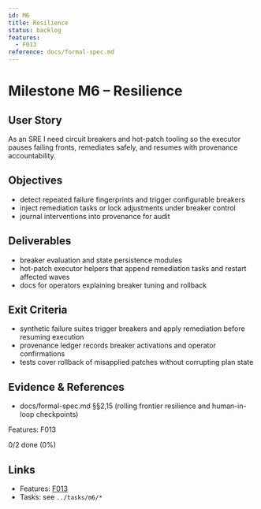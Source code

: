 ```yaml
---
id: M6
title: Resilience
status: backlog
features:
  - F013
reference: docs/formal-spec.md
---
```


# Milestone M6 – Resilience

## User Story
As an SRE I need circuit breakers and hot-patch tooling so the executor pauses failing fronts, remediates safely, and resumes with provenance accountability.

## Objectives
- detect repeated failure fingerprints and trigger configurable breakers
- inject remediation tasks or lock adjustments under breaker control
- journal interventions into provenance for audit

## Deliverables
- breaker evaluation and state persistence modules
- hot-patch executor helpers that append remediation tasks and restart affected waves
- docs for operators explaining breaker tuning and rollback

## Exit Criteria
- synthetic failure suites trigger breakers and apply remediation before resuming execution
- provenance ledger records breaker activations and operator confirmations
- tests cover rollback of misapplied patches without corrupting plan state

## Evidence & References
- docs/formal-spec.md §§2,15 (rolling frontier resilience and human-in-loop checkpoints)

Features: F013

<!-- PROGRESS:START M6 -->
0/2 done (0%)
<!-- PROGRESS:END M6 -->

## Links
- Features: [F013](../features/F013-resilience-breakers-hotpatch.md)
- Tasks: see `../tasks/m6/*`
